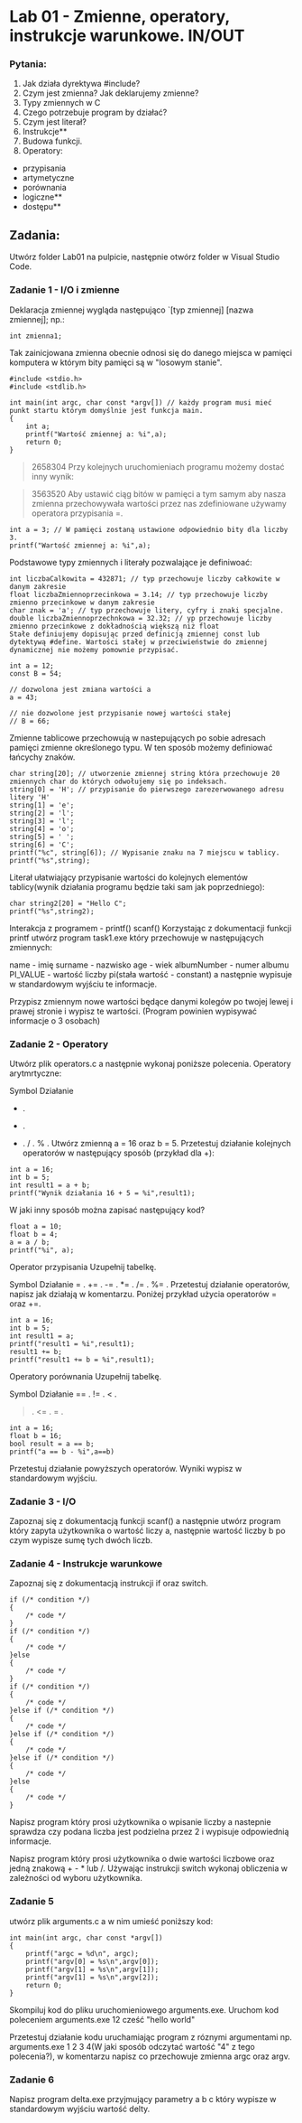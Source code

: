 # **Lab 01 - Zmienne, operatory, instrukcje warunkowe. IN/OUT**

### **Pytania:**
1. Jak działa dyrektywa #include?
2. Czym jest zmienna? Jak deklarujemy zmienne?
3. Typy zmiennych w C
4. Czego potrzebuje program by działać?
5. Czym jest literał?
6. Instrukcje**
7. Budowa funkcji.
8. Operatory:
- przypisania
- artymetyczne
- porównania
- logiczne**
- dostępu**

## Zadania:

Utwórz folder Lab01 na pulpicie, następnie otwórz folder w Visual Studio Code.

### **Zadanie 1 - I/O i zmienne**
Deklaracja zmiennej wygląda następująco `[typ zmiennej] [nazwa zmiennej]; np.:

```
int zmienna1;
```
Tak zainicjowana zmienna obecnie odnosi się do danego miejsca w pamięci komputera w którym bity pamięci są w "losowym stanie".
```
#include <stdio.h> 
#include <stdlib.h>

int main(int argc, char const *argv[]) // każdy program musi mieć punkt startu którym domyślnie jest funkcja main.
{
    int a;
    printf("Wartość zmiennej a: %i",a);
    return 0;
}
```
> 2658304
Przy kolejnych uruchomieniach programu możemy dostać inny wynik:

> 3563520
Aby ustawić ciąg bitów w pamięci a tym samym aby nasza zmienna przechowywała wartości przez nas zdefiniowane używamy operatora przypisania =.

```
int a = 3; // W pamięci zostaną ustawione odpowiednio bity dla liczby 3.
printf("Wartość zmiennej a: %i",a);
```
Podstawowe typy zmiennych i literały pozwalające je definiwoać:

```
int liczbaCalkowita = 432871; // typ przechowuje liczby całkowite w danym zakresie
float liczbaZmiennoprzecinkowa = 3.14; // typ przechowuje liczby zmienno przecinkowe w danym zakresie
char znak = 'a'; // typ przechowuje litery, cyfry i znaki specjalne.
double liczbaZmiennoprzechnkowa = 32.32; // yp przechowuje liczby zmienno przecinkowe z dokładnością większą niż float
Stałe definiujemy dopisując przed definicją zmiennej const lub dytektywą #define. Wartości stałej w przeciwieństwie do zmiennej dynamicznej nie możemy pomownie przypisać.

int a = 12;
const B = 54;

// dozwolona jest zmiana wartości a
a = 43;

// nie dozwolone jest przypisanie nowej wartości stałej
// B = 66;
```
Zmienne tablicowe przechowują w nastepujących po sobie adresach pamięci zmienne określonego typu. W ten sposób możemy definiować łańcychy znaków.

```
char string[20]; // utworzenie zmiennej string która przechowuje 20 zmiennych char do których odwołujemy się po indeksach.
string[0] = 'H'; // przypisanie do pierwszego zarezerwowanego adresu litery 'H'
string[1] = 'e';
string[2] = 'l';
string[3] = 'l';
string[4] = 'o';
string[5] = ' ';
string[6] = 'C';
printf("%c", string[6]); // Wypisanie znaku na 7 miejscu w tablicy.
printf("%s",string);
```
Literał ułatwiający przypisanie wartości do kolejnych elementów tablicy(wynik działania programu będzie taki sam jak poprzedniego):

```
char string2[20] = "Hello C";
printf("%s",string2);
```
Interakcja z programem - printf() scanf()
Korzystając z dokumentacji funkcji printf utwórz program task1.exe który przechowuje w następujących zmiennych:

name - imię
surname - nazwisko
age - wiek
albumNumber - numer albumu
PI_VALUE - wartość liczby pi(stała wartość - constant)
a następnie wypisuje w standardowym wyjściu te informacje.

Przypisz zmiennym nowe wartości będące danymi kolegów po twojej lewej i prawej stronie i wypisz te wartości. (Program powinien wypisywać informacje o 3 osobach)

### **Zadanie 2 - Operatory**

Utwórz plik operators.c a następnie wykonaj poniższe polecenia.
Operatory arytmrtyczne:

Symbol	Działanie
+	.
-	.
*	.
/	.
%	.
Utwórz zmienną a = 16 oraz b = 5. Przetestuj działanie kolejnych operatorów w następujący sposób (przykład dla +):
```
int a = 16;
int b = 5;
int result1 = a + b;
printf("Wynik działania 16 + 5 = %i",result1);
```
W jaki inny sposób można zapisać następujący kod?

```
float a = 10;
float b = 4;
a = a / b;
printf("%i", a);
```
Operator przypisania Uzupełnij tabelkę.

Symbol	Działanie
=	.
+=	.
-=	.
*=	.
/=	.
%=	.
Przetestuj działanie operatorów, napisz jak działają w komentarzu. Poniżej przykład użycia operatorów = oraz +=.

```
int a = 16;
int b = 5;
int result1 = a;
printf("result1 = %i",result1);
result1 += b;
printf("result1 += b = %i",result1);
```
Operatory porównania Uzupełnij tabelkę.

Symbol	Działanie
==	.
!=	.
<	.
>	.
<=	.
>=	.
```
int a = 16;
float b = 16;
bool result = a == b;
printf("a == b - %i",a==b)
```
Przetestuj działanie powyższych operatorów. Wyniki wypisz w standardowym wyjściu.

### **Zadanie 3 - I/O**

Zapoznaj się z dokumentacją funkcji scanf() a następnie utwórz program który zapyta użytkownika o wartość liczy a, następnie wartość liczby b po czym wypisze sumę tych dwóch liczb.

### **Zadanie 4 - Instrukcje warunkowe**

Zapoznaj się z dokumentacją instrukcji if oraz switch.
```
if (/* condition */)
{
    /* code */
}
if (/* condition */)
{
    /* code */
}else
{
    /* code */
}
if (/* condition */)
{
    /* code */
}else if (/* condition */)
{
    /* code */
}else if (/* condition */)
{
    /* code */
}else if (/* condition */)
{
    /* code */
}else
{
    /* code */
}
```

Napisz program który prosi użytkownika o wpisanie liczby a nastepnie sprawdza czy podana liczba jest podzielna przez 2 i wypisuje odpowiednią informacje.

Napisz program który prosi użytkownika o dwie wartości liczbowe oraz jedną znakową + - * lub /. Używając instrukcji switch wykonaj obliczenia w zależności od wyboru użytkownika.

### **Zadanie 5**

utwórz plik arguments.c a w nim umieść poniższy kod:
```
int main(int argc, char const *argv[])
{
    printf("argc = %d\n", argc);
    printf("argv[0] = %s\n",argv[0]);
    printf("argv[1] = %s\n",argv[1]);
    printf("argv[1] = %s\n",argv[2]);
    return 0;
}
```
Skompiluj kod do pliku uruchomieniowego arguments.exe. Uruchom kod poleceniem arguments.exe 12 cześć "hello world"

Przetestuj działanie kodu uruchamiając program z róznymi argumentami np. arguments.exe 1 2 3 4(W jaki sposób odczytać wartość "4" z tego polecenia?), w komentarzu napisz co przechowuje zmienna argc oraz argv.

### **Zadanie 6**
Napisz program delta.exe przyjmujący parametry a b c który wypisze w standardowym wyjściu wartość delty.
